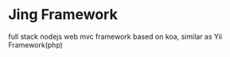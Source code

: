 Jing Framework
======
full stack nodejs web mvc framework based on koa, similar as Yii Framework(php)